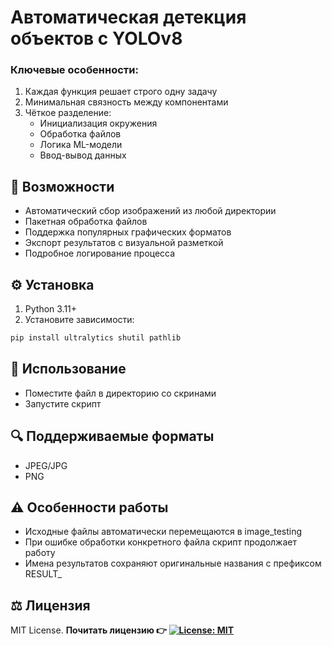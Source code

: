 # Автоматическая детекция объектов с YOLOv8

### Ключевые особенности:
1. Каждая функция решает строго одну задачу
2. Минимальная связность между компонентами
3. Чёткое разделение:
   - Инициализация окружения
   - Обработка файлов
   - Логика ML-модели
   - Ввод-вывод данных

## 📌 Возможности
- Автоматический сбор изображений из любой директории
- Пакетная обработка файлов
- Поддержка популярных графических форматов
- Экспорт результатов с визуальной разметкой
- Подробное логирование процесса

## ⚙️ Установка
1. Python 3.11+
2. Установите зависимости:
```bash
pip install ultralytics shutil pathlib
```
## 🚀 Использование
- Поместите файл в директорию со скринами
- Запустите скрипт

## 🔍 Поддерживаемые форматы
- JPEG/JPG
- PNG

## ⚠️ Особенности работы
- Исходные файлы автоматически перемещаются в image_testing
- При ошибке обработки конкретного файла скрипт продолжает работу
- Имена результатов сохраняют оригинальные названия с префиксом RESULT_

## ⚖️ Лицензия
MIT License.
**Почитать лицензию 👉 [![License: MIT](https://img.shields.io/badge/License-MIT-yellow.svg)](https://opensource.org/licenses/MIT)**
